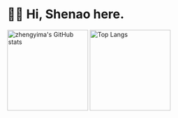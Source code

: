 # 👋🏻 Hi, Shenao here.

<!-- * 🎓 Computer Science PhD Student at [DataSec Lab](https://yhongcs.github.io/people.html) -->
<!-- - 🔭 Currently Working on Software Engineering, Security and Machine Learning -->

<img src="https://github-readme-stats-one-bice.vercel.app/api?username=zhengyima&show_icons=true&include_all_commits=true&role=OWNER,ORGANIZATION_MEMBER" alt="zhengyima's GitHub stats" height="185px" /> <img src="https://github-readme-stats-one-bice.vercel.app/api/top-langs/?username=zhengyima&layout=compact&langs_count=8&include_all_commits=true&role=OWNER,ORGANIZATION_MEMBER" alt="Top Langs" height="185px" />


<!-- [![Anurag's GitHub stats](https://github-readme-stats.vercel.app/api?username=zhengyima)](https://github.com/anuraghazra/github-readme-stats) -->

<!--
**Jethro85/JethroYan** is a ✨ _special_ ✨ repository because its `README.md` (this file) appears on your GitHub profile.

Here are some ideas to get you started:

- 🔭 I’m currently working on ...
- 🌱 I’m currently learning ...
- 👯 I’m looking to collaborate on ...
- 🤔 I’m looking for help with ...
- 💬 Ask me about ...
- 📫 How to reach me: ...
- 😄 Pronouns: ...
- ⚡ Fun fact: ...
-->
